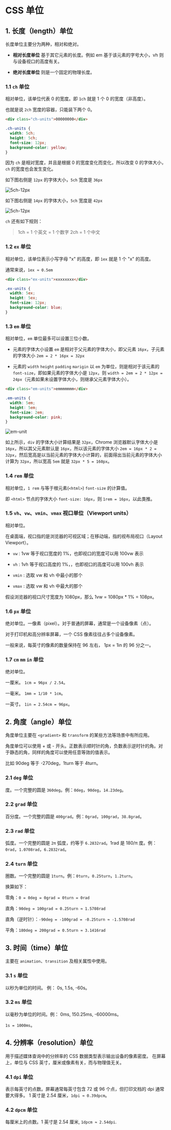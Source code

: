 # CSS 单位

## 1. 长度（length）单位

长度单位主要分为两种，相对和绝对。

- **相对长度单位** 基于其它元素的长度。例如 em 基于该元素的字号大小，vh 则与设备视口的高度有关。

- **绝对长度单位** 则是一个固定的物理长度。

### 1.1 `ch` 单位

相对单位，该单位代表 0 的宽度。即 `1ch` 就是 1 个 0 的宽度（非高度）。

也就是说 `2ch` 宽度的容器，只能装下两个 0。

```html
<div class="ch-units">00000000</div>
```

```css
.ch-units {
  width: 5ch;
  height: 5ch;
  font-size: 12px;
  background-color: yellow;
}
```

因为 `ch` 是相对宽度，并且是根据 0 的宽度变化而变化，所以改变 0 的字体大小，`ch` 的宽度也会发生变化。

如下图右侧是 `12px` 的字体大小，`5ch` 宽度是 `36px`

![5ch-12px](../assets/units-5ch-12px.png)

如下图右侧是 `14px` 的字体大小，`5ch` 宽度是 `42px`

![5ch-12px](../assets/units-5ch-14px.png)

`ch` 还有如下规则：

> 1ch = 1 个英文 = 1 个数字 2ch = 1 个中文

### 1.2 `ex` 单位

相对单位，该单位表示小写字母 "x" 的高度，即 `1ex` 就是 1 个 "x" 的高度。

通常来说，`1ex ≈ 0.5em`

```html
<div class="ex-units">xxxxxxxx</div>
```

```css
.ex-units {
  width: 5ex;
  height: 5ex;
  font-size: 12px;
  background-color: blue;
}
```

### 1.3 `em` 单位

相对单位，`em` 单位最多可以设置三位小数。

- 元素的字体大小设置 `em` 是相对于父元素的字体大小，即父元素 `16px`，子元素的字体大小 `2em = 2 * 16px = 32px`

- 元素的 `width` `height` `padding` `marigin` 以 `em` 为单位，则是相对于该元素的 `font-size`，即如果元素的字体大小是 `12px`，则 `width = 2em = 2 * 12px = 24px`（元素如果未设置字体大小，则继承父元素字体大小）。

```html
<div class="em-units">emmmmmmm</div>
```

```css
.em-units {
  width: 5em;
  height: 5em;
  font-size: 2em;
  background-color: pink;
}
```

![em-unit](../assets/em-unit.png)

如上所示，`div` 的字体大小计算结果是 `32px`，Chrome 浏览器默认字体大小是 `16px`，所以其父元素默认是 `16px`，所以该元素的字体大小 `2em = 16px * 2 = 32px`，然后宽高是以当前元素的字体大小计算的，前面得出当前元素的字体大小计算为 `32px`，所以宽高 `5em` 就是 `32px * 5 = 160px`。

### 1.4 `rem` 单位

相对单位，`1 rem` 与等于根元素(`<html>`) `font-size` 的计算值。

即 `<html>` 节点的字体大小 `font-size: 16px`，则 `1rem = 16px`，以此类推。

### 1.5 `vh`、`vw`、`vmin`、`vmax` 视口单位（Viewport units）

相对单位。

在桌面端，视口指的是浏览器的可视区域；在移动端，指的视布局视口（Layout Viewport）。

- `vw` : 1vw 等于视口宽度的 1%，也即视口的宽度可以用 100vw 表示

- `vh` : 1vh 等于视口高度的 1%，，也即视口的高度可以用 100vh 表示

- `vmin` : 选取 vw 和 vh 中最小的那个

- `vmax` : 选取 vw 和 vh 中最大的那个

假设浏览器的视口尺寸宽度为 1080px，那么 1vw = 1080px \* 1% = 108px。

### 1.6 `px` 单位

绝对单位。一像素（pixel）。对于普通的屏幕，通常是一个设备像素（点）。

对于打印机和高分辨率屏幕，一个 CSS 像素往往占多个设备像素。

一般来说，每英寸的像素的数量保持在 96 左右， 1px = 1in 的 96 分之一。

### 1.7 `cm` `mm` `in` 单位

绝对单位。

一厘米。 `1cm = 96px / 2.54`。

一毫米。 `1mm = 1/10 * 1cm`。

一英寸。 `1in = 2.54cm = 96px`。

## 2. 角度（angle）单位

角度单位主要在 `<gradient>` 和 `transform` 的某些方法等场景中有所应用。

角度单位可以使用 + 或 - 开头。正数表示顺时针的角，负数表示逆时针的角。对于静态的角，同样的角度可以使用任意等效的值表示。

比如 90deg 等于 -270deg，1turn 等于 4turn。

### 2.1 `deg` 单位

度。一个完整的圆是 `360deg`。例：`0deg`，`90deg`，`14.23deg`。

### 2.2 `grad` 单位

百分度。一个完整的圆是 `400grad`。例：`0grad`，`100grad`，`38.8grad`。

### 2.3 `rad` 单位

弧度。一个完整的圆是 `2π` 弧度，约等于 `6.2832rad`。1rad 是 180/π 度。例：`0rad`，`1.0708rad`，`6.2832rad`。

### 2.4 `turn` 单位

圈数。一个完整的圆是 `1turn`。例：`0turn`，`0.25turn`，`1.2turn`。

换算如下：

零角：`0 = 0deg = 0grad = 0turn = 0rad`

直角：`90deg = 100grad = 0.25turn ≈ 1.5708rad`

直角（逆时针）：`-90deg = -100grad = -0.25turn ≈ -1.5708rad`

平角：`180deg = 200grad = 0.5turn ≈ 3.1416rad`

## 3. 时间（time）单位

主要在 `animation`、`transition` 及相关属性中使用。

### 3.1 `s` 单位

以秒为单位的时间。 例： 0s, 1.5s, -60s。

### 3.2 `ms` 单位

以毫秒为单位的时间。例： 0ms, 150.25ms, -60000ms。

`1s = 1000ms`。

## 4. 分辨率（resolution）单位

用于描述媒体查询中的分辨率的 CSS 数据类型表示输出设备的像素密度。 在屏幕上，单位与 CSS 英寸，厘米或像素有关，而与物理值无关。

### 4.1 `dpi` 单位

表示每英寸的点数。屏幕通常每英寸包含 72 或 96 个点，但打印文档的 dpi 通常要大得多。 1 英寸是 2.54 厘米，`1dpi ≈ 0.39dpcm`。

### 4.2 `dpcm` 单位

每厘米上的点数。1 英寸是 2.54 厘米, `1dpcm ≈ 2.54dpi`.
